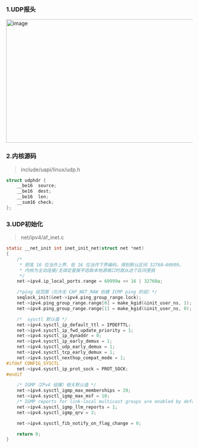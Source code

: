 ### 1.UDP报头
<img width="869" height="333" alt="image" src="https://github.com/user-attachments/assets/321b49e1-2de9-425a-8e3a-807b34d06fc0" />

### 2.内核源码
> include/uapi/linux/udp.h
```c
struct udphdr {
	__be16	source;
	__be16	dest;
	__be16	len;
	__sum16	check;
};
```

### 3.UDP初始化
> net/ipv4/af_inet.c
```c
static __net_init int inet_init_net(struct net *net)
{
	/*
	 * 把高 16 位当作上界、低 16 位当作下界编码，得到默认区间 32768–60999。
	 * 内核为主动连接/无绑定套接字选取本地源端口时就从这个区间里挑
	 */
	net->ipv4.ip_local_ports.range = 60999u << 16 | 32768u;

	/*ping 组范围（允许无 CAP_NET_RAW 创建 ICMP ping 的组）*/
	seqlock_init(&net->ipv4.ping_group_range.lock);
	net->ipv4.ping_group_range.range[0] = make_kgid(&init_user_ns, 1);
	net->ipv4.ping_group_range.range[1] = make_kgid(&init_user_ns, 0);

	/*  sysctl 默认值 */
	net->ipv4.sysctl_ip_default_ttl = IPDEFTTL;
	net->ipv4.sysctl_ip_fwd_update_priority = 1;
	net->ipv4.sysctl_ip_dynaddr = 0;
	net->ipv4.sysctl_ip_early_demux = 1;
	net->ipv4.sysctl_udp_early_demux = 1;
	net->ipv4.sysctl_tcp_early_demux = 1;
	net->ipv4.sysctl_nexthop_compat_mode = 1;
#ifdef CONFIG_SYSCTL
	net->ipv4.sysctl_ip_prot_sock = PROT_SOCK;
#endif

	/* IGMP（IPv4 组播）相关默认值 */
	net->ipv4.sysctl_igmp_max_memberships = 20;
	net->ipv4.sysctl_igmp_max_msf = 10;
	/* IGMP reports for link-local multicast groups are enabled by default */
	net->ipv4.sysctl_igmp_llm_reports = 1;
	net->ipv4.sysctl_igmp_qrv = 2;

	net->ipv4.sysctl_fib_notify_on_flag_change = 0;

	return 0;
}
```

```c
